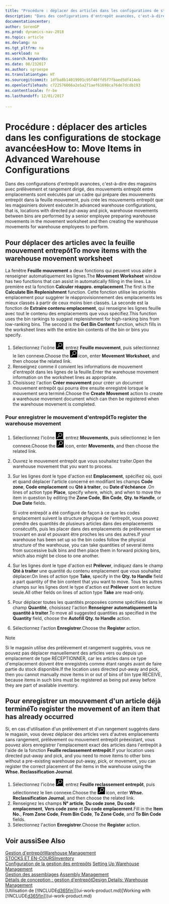 ```yaml
---
title: "Procédure : déplacer des articles dans les configurations de stockage avancées"
description: "Dans des configurations d'entrepôt avancées, c'est-à-dire des magasins avec prélèvement et rangement dirigé, des mouvements entrepôt entre emplacements sont exécutés par un cadre qui prépare des mouvements entrepôt dans la feuille mouvement, puis crée les mouvements entrepôt que les magasiniers doivent exécuter."
documentationcenter: 
author: SorenGP
ms.prod: dynamics-nav-2018
ms.topic: article
ms.devlang: na
ms.tgt_pltfrm: na
ms.workload: na
ms.search.keywords: 
ms.date: 08/232017
ms.author: sgroespe
ms.translationtype: HT
ms.sourcegitcommit: 1dfba8b14019991c95f40ffd5f7fbaed5df414eb
ms.openlocfilehash: c722576066a2e5a271aef61698ca76de7dcdb193
ms.contentlocale: fr-be
ms.lasthandoff: 12/01/2017

---
```

# <a name="how-to-move-items-in-advanced-warehouse-configurations"></a><span data-ttu-id="17927-103">Procédure : déplacer des articles dans les configurations de stockage avancées</span><span class="sxs-lookup"><span data-stu-id="17927-103">How to: Move Items in Advanced Warehouse Configurations</span></span>
<span data-ttu-id="17927-104">Dans des configurations d'entrepôt avancées, c'est-à-dire des magasins avec prélèvement et rangement dirigé, des mouvements entrepôt entre emplacements sont exécutés par un cadre qui prépare des mouvements entrepôt dans la feuille mouvement, puis crée les mouvements entrepôt que les magasiniers doivent exécuter.</span><span class="sxs-lookup"><span data-stu-id="17927-104">In advanced warehouse configurations, that is, locations with directed put-away and pick, warehouse movements between bins are performed by a senior employee preparing warehouse movements in the movement worksheet and then creating the warehouse movements for warehouse employees to perform.</span></span>  

## <a name="to-move-items-with-the-warehouse-movement-worksheet"></a><span data-ttu-id="17927-105">Pour déplacer des articles avec la feuille mouvement entrepôt</span><span class="sxs-lookup"><span data-stu-id="17927-105">To move items with the warehouse movement worksheet</span></span>
<span data-ttu-id="17927-106">La fenêtre **Feuille mouvement** a deux fonctions qui peuvent vous aider à renseigner automatiquement les lignes.</span><span class="sxs-lookup"><span data-stu-id="17927-106">The **Movement Worksheet** window has two functions that can assist in automatically filling in the lines.</span></span> <span data-ttu-id="17927-107">La première est la fonction **Calculer réappro. emplacement**.</span><span class="sxs-lookup"><span data-stu-id="17927-107">The first is the **Calculate Bin Replenishment** function.</span></span> <span data-ttu-id="17927-108">Cette fonction utilise les priorités emplacement pour suggérer le réapprovisionnement des emplacements les mieux classés à partir de ceux moins bien classés. La seconde est la fonction de **Extraire contenu emplacement**, qui renseigne les lignes feuille avec tout le contenu des emplacements que vous spécifiez.</span><span class="sxs-lookup"><span data-stu-id="17927-108">This function uses the bin rankings to suggest replenishment for high-ranking bins from low-ranking bins. The second is the **Get Bin Content** function, which fills in the worksheet lines with the entire bin contents of the bin or bins you specify.</span></span>

1.  <span data-ttu-id="17927-109">Sélectionnez l'icône ![Page ou état pour la recherche](media/ui-search/search_small.png "Page ou état pour la recherche"), entrez **Feuille mouvement**, puis sélectionnez le lien connexe.</span><span class="sxs-lookup"><span data-stu-id="17927-109">Choose the ![Search for Page or Report](media/ui-search/search_small.png "Search for Page or Report icon") icon, enter **Movement Worksheet**, and then choose the related link.</span></span>  
2.  <span data-ttu-id="17927-110">Renseignez comme il convient les informations de mouvement d'entrepôt dans les lignes de la feuille.</span><span class="sxs-lookup"><span data-stu-id="17927-110">Enter the warehouse movement information on the worksheet lines as appropriate.</span></span>  
3. <span data-ttu-id="17927-111">Choisissez l'action **Créer mouvement** pour créer un document mouvement entrepôt qui pourra être ensuite enregistré lorsque le mouvement sera terminé.</span><span class="sxs-lookup"><span data-stu-id="17927-111">Choose the **Create Movement** action to create a warehouse movement document which can then be registered when the warehouse movement is completed.</span></span>  

### <a name="to-register-the-warehouse-movement"></a><span data-ttu-id="17927-112">Pour enregistrer le mouvement d'entrepôt</span><span class="sxs-lookup"><span data-stu-id="17927-112">To register the warehouse movement</span></span>  
1.  <span data-ttu-id="17927-113">Sélectionnez l'icône ![Page ou état pour la recherche](media/ui-search/search_small.png "Page ou état pour la recherche"), entrez **Mouvements**, puis sélectionnez le lien connexe.</span><span class="sxs-lookup"><span data-stu-id="17927-113">Choose the ![Search for Page or Report](media/ui-search/search_small.png "Search for Page or Report icon") icon, enter **Movements**, and then choose the related link.</span></span>  
2.  <span data-ttu-id="17927-114">Ouvrez le mouvement entrepôt que vous souhaitez traiter.</span><span class="sxs-lookup"><span data-stu-id="17927-114">Open the warehouse movement that you want to process.</span></span>  
3.  <span data-ttu-id="17927-115">Sur les lignes dont le type d'action est **Emplacement**, spécifiez où, quoi et quand déplacer l'article concerné en modifiant les champs **Code zone**, **Code emplacement** ou **Qté à traiter**, ou **Date d'échéance** .</span><span class="sxs-lookup"><span data-stu-id="17927-115">On lines of action type **Place**, specify where, which, and when to move the item in question by editing the **Zone Code**, **Bin Code**, **Qty. to Handle**, or **Due Date** fields.</span></span>  

    <span data-ttu-id="17927-116">Si votre entrepôt a été configuré de façon à ce que les codes emplacement suivent la structure physique de l'entrepôt, vous pouvez prendre des quantités de plusieurs articles dans des emplacements consécutifs, puis les placer dans des emplacements de prélèvement se trouvant en aval et pouvant être proches les uns des autres.</span><span class="sxs-lookup"><span data-stu-id="17927-116">If your warehouse has been set up so the bin codes follow the physical structure of the warehouse, you can take quantities of several items from successive bulk bins and then place them in forward picking bins, which also might be close to one another.</span></span>  
4.  <span data-ttu-id="17927-117">Sur les lignes dont le type d'action est **Prélever**, indiquez dans le champ **Qté à traiter** une quantité du contenu emplacement que vous souhaitez déplacer.</span><span class="sxs-lookup"><span data-stu-id="17927-117">On lines of action type **Take**, specify in the **Qty. to Handle** field a part quantity of the bin content that you want to move.</span></span> <span data-ttu-id="17927-118">Tous les autres champs sur les lignes dont le type d'action est **Prélever** sont en lecture seule.</span><span class="sxs-lookup"><span data-stu-id="17927-118">All other fields on lines of action type **Take** are read-only.</span></span>  
5.  <span data-ttu-id="17927-119">Pour déplacer toutes les quantités proposées comme spécifiées dans le champ **Quantité**, choisissez l'action **Renseigner automatiquement la quantité à traiter**.</span><span class="sxs-lookup"><span data-stu-id="17927-119">To move all suggested quantities as specified in the **Quantity** field, choose the **Autofill Qty. to Handle** action.</span></span>  
6. <span data-ttu-id="17927-120">Sélectionnez l'action **Enregistrer**.</span><span class="sxs-lookup"><span data-stu-id="17927-120">Choose the **Register** action.</span></span>  

> [!NOTE]  
>  <span data-ttu-id="17927-121">Si le magasin utilise des prélèvement et rangement suggérés, vous ne pouvez pas déplacer manuellement des articles vers ou depuis un emplacement de type RÉCEPTIONNER, car les articles dans ce type d'emplacement doivent être enregistrés comme étant rangés avant de faire partie du stock disponible.</span><span class="sxs-lookup"><span data-stu-id="17927-121">If the location uses directed put-away and pick, then you cannot manually move items in or out of bins of bin type RECEIVE, because items in such bins must be registered as being put away before they are part of available inventory.</span></span>

## <a name="to-register-the-movement-of-an-item-that-has-already-occurred"></a><span data-ttu-id="17927-122">Pour enregistrer un mouvement d'un article déjà terminé</span><span class="sxs-lookup"><span data-stu-id="17927-122">To register the movement of an item that has already occurred</span></span>  
<span data-ttu-id="17927-123">Si, en cas d'utilisation d'un prélèvement et d'un rangement suggérés dans le magasin, vous devez déplacer des articles vers d'autres emplacements sans rangement, prélèvement ou mouvement entrepôt préexistant, vous pouvez alors enregistrer l'emplacement exact des articles dans l'entrepôt à l'aide de la fonction **Feuille reclassement entrepôt**.</span><span class="sxs-lookup"><span data-stu-id="17927-123">If your location uses directed put-away and pick, and you need to move items to other bins without a pre-existing warehouse put-away, pick, or movement, you can register the correct placement of the items in the warehouse using the **Whse. Reclassification Journal**.</span></span>

1.  <span data-ttu-id="17927-124">Sélectionnez l'icône ![Page ou état pour la recherche](media/ui-search/search_small.png "Page ou état pour la recherche"), entrez **Feuille reclassement entrepôt**, puis sélectionnez le lien connexe.</span><span class="sxs-lookup"><span data-stu-id="17927-124">Choose the ![Search for Page or Report](media/ui-search/search_small.png "Search for Page or Report icon") icon, enter **Whse. Reclassification Journal**, and then choose the related link.</span></span>  
2.  <span data-ttu-id="17927-125">Renseignez les champs **N° article**, **Du code zone**, **Du code emplacement**, **Vers code zone** et **Du code emplacement**.</span><span class="sxs-lookup"><span data-stu-id="17927-125">Fill in the **Item No.**, **From Zone Code**, **From Bin Code**, **To Zone Code**, and **To Bin Code** fields.</span></span>  
3.  <span data-ttu-id="17927-126">Sélectionnez l'action **Enregistrer**.</span><span class="sxs-lookup"><span data-stu-id="17927-126">Choose the **Register** action.</span></span>  

## <a name="see-also"></a><span data-ttu-id="17927-127">Voir aussi</span><span class="sxs-lookup"><span data-stu-id="17927-127">See Also</span></span>  
[<span data-ttu-id="17927-128">Gestion d'entrepôt</span><span class="sxs-lookup"><span data-stu-id="17927-128">Warehouse Management</span></span>](warehouse-manage-warehouse.md)  
[<span data-ttu-id="17927-129">STOCKS ET EN-COURS</span><span class="sxs-lookup"><span data-stu-id="17927-129">Inventory</span></span>](inventory-manage-inventory.md)  
<span data-ttu-id="17927-130">[Configuration de la gestion des entrepôts](warehouse-setup-warehouse.md)   </span><span class="sxs-lookup"><span data-stu-id="17927-130">[Setting Up Warehouse Management](warehouse-setup-warehouse.md)   </span></span>  
<span data-ttu-id="17927-131">[Gestion des assemblages](assembly-assemble-items.md)  </span><span class="sxs-lookup"><span data-stu-id="17927-131">[Assembly Management](assembly-assemble-items.md)  </span></span>  
[<span data-ttu-id="17927-132">Détails de conception : gestion d'entrepôt</span><span class="sxs-lookup"><span data-stu-id="17927-132">Design Details: Warehouse Management</span></span>](design-details-warehouse-management.md)  
<span data-ttu-id="17927-133">[Utilisation de [!INCLUDE[d365fin](includes/d365fin_md.md)]](ui-work-product.md)</span><span class="sxs-lookup"><span data-stu-id="17927-133">[Working with [!INCLUDE[d365fin](includes/d365fin_md.md)]](ui-work-product.md)</span></span>

